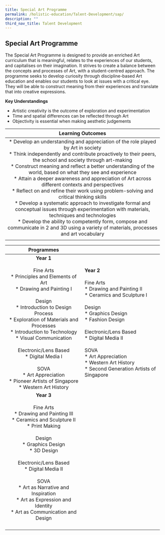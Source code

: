 ```yaml
---
title: Special Art Programme
permalink: /holistic-education/Talent-Development/sap/
description: ""
third_nav_title: Talent Development
---
```

## Special Art Programme

The Special Art Programme is designed to provide an enriched Art curriculum that is meaningful, relates to the experiences of our students, and capitalises on their imagination. It strives to create a balance between the concepts and processes of Art, with a student-centred approach. The programme seeks to develop curiosity through discipline-based Art education and enables our students to look at issues with a critical eye. They will be able to construct meaning from their experiences and translate that into creative expressions.

**Key Understandings**

*   Artistic creativity is the outcome of exploration and experimentation
*   Time and spatial differences can be reflected through Art
*   Objectivity is essential when making aesthetic judgements

| **Learning Outcomes**  |
|:-:|
| *   Develop an understanding and appreciation of the role played by Art in society<br>*   Think independently and contribute proactively to their peers, the school and society through art-making<br>*   Construct meaning and reflect a better understanding of the world, based on what they see and experience<br>*   Attain a deeper awareness and appreciation of Art across different contexts and perspectives<br>*   Reflect on and refine their work using problem-solving and critical thinking skills<br>*   Develop a systematic approach to investigate formal and conceptual issues through experimentation with materials, techniques and technologies<br>*   Develop the ability to competently form, compose and communicate in 2 and 3D using a variety of materials, processes and art vocabulary  |
|   |

| **Programmes**  |   |
|:-:|---|
| **Year 1** <br><br>Fine Arts<br>*   Principles and Elements of Art<br>*   Drawing and Painting I<br><br>Design<br>*   Introduction to Design Process<br>*   Exploration of Materials and Processes<br>*   Introduction to Technology<br>*   Visual Communication<br><br>Electronic/Lens Based<br>*   Digital Media I<br><br>SOVA<br>*   Art Appreciation<br>*   Pioneer Artists of Singapore<br>*   Western Art History  | **Year 2**<br><br>Fine Arts<br>*   Drawing and Painting II<br>*   Ceramics and Sculpture I<br><br>Design<br>*   Graphics Design<br>*   Fashion Design<br><br>Electronic/Lens Based<br>*   Digital Media II<br><br>SOVA<br>*   Art Appreciation<br>*   Western Art History<br>*   Second Generation Artists of Singapore  |
| **Year 3**<br><br>Fine Arts<br>*   Drawing and Painting III<br>*   Ceramics and Sculpture II<br>*   Print Making<br><br>Design<br>*   Graphics Design<br>*   3D Design<br><br>Electronic/Lens Based<br>*   Digital Media II<br><br>SOVA<br>*   Art as Narrative and Inspiration<br>*   Art as Expression and Identity<br>*   Art as Communication and Design  |   |
|   |   |
|   |   |
|   |   |
|   |   |
